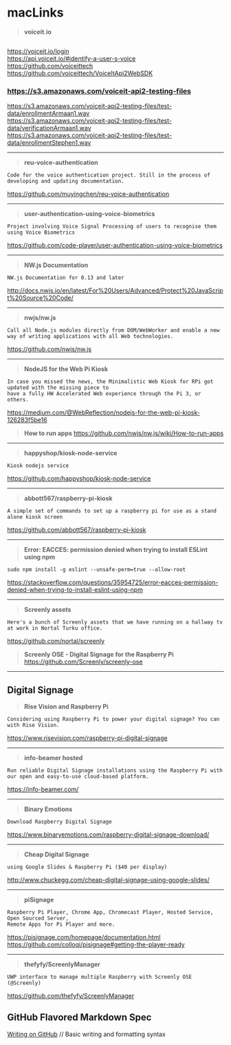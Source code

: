 # macLinks
> **voiceit.io**
```
```
https://voiceit.io/login <br>
https://api.voiceit.io/#identify-a-user-s-voice <br>
https://github.com/voiceittech <br>
https://github.com/voiceittech/VoiceItApi2WebSDK<br>

### https://s3.amazonaws.com/voiceit-api2-testing-files<br>

https://s3.amazonaws.com/voiceit-api2-testing-files/test-data/enrollmentArmaan1.wav<br>
https://s3.amazonaws.com/voiceit-api2-testing-files/test-data/verificationArmaan1.wav<br>
https://s3.amazonaws.com/voiceit-api2-testing-files/test-data/enrollmentStephen1.wav<br>


<hr>

> **reu-voice-authentication**
```
Code for the voice authentication project. Still in the process of developing and updating documentation.
```
https://github.com/muyingchen/reu-voice-authentication

<hr>

> **user-authentication-using-voice-biometrics**
```
Project involving Voice Signal Processing of users to recognise them using Voice Biometrics
```
https://github.com/code-player/user-authentication-using-voice-biometrics

<hr>

> **NW.js Documentation**
```
NW.js Documentation for 0.13 and later
```
http://docs.nwjs.io/en/latest/For%20Users/Advanced/Protect%20JavaScript%20Source%20Code/

<hr>

> **nwjs/nw.js**
```
Call all Node.js modules directly from DOM/WebWorker and enable a new way of writing applications with all Web technologies.
```
https://github.com/nwjs/nw.js

<hr>

> **NodeJS for the Web Pi Kiosk**
```
In case you missed the news, the Minimalistic Web Kiosk for RPi got updated with the missing piece to 
have a fully HW Accelerated Web experience through the Pi 3, or others.
```
https://medium.com/@WebReflection/nodejs-for-the-web-pi-kiosk-126283f5be16

> **How to run apps**
https://github.com/nwjs/nw.js/wiki/How-to-run-apps

<hr>

> **happyshop/kiosk-node-service**
```
Kiosk nodejs service
```
https://github.com/happyshop/kiosk-node-service

<hr>

> **abbott567/raspberry-pi-kiosk**
```
A simple set of commands to set up a raspberry pi for use as a stand alone kiosk screen
```
https://github.com/abbott567/raspberry-pi-kiosk

<hr>

> **Error: EACCES: permission denied when trying to install ESLint using npm**
```
sudo npm install -g eslint --unsafe-perm=true --allow-root
```
https://stackoverflow.com/questions/35954725/error-eacces-permission-denied-when-trying-to-install-eslint-using-npm

---

> **Screenly assets**
```
Here's a bunch of Screenly assets that we have running on a hallway tv at work in Nortal Turku office.
```
https://github.com/nortal/screenly

> **Screenly OSE - Digital Signage for the Raspberry Pi**
https://github.com/Screenly/screenly-ose
---

## Digital Signage
> **Rise Vision and Raspberry Pi**
```
Considering using Raspberry Pi to power your digital signage? You can with Rise Vision.
```
https://www.risevision.com/raspberry-pi-digital-signage

---

> **info-beamer hosted**
```
Run reliable Digital Signage installations using the Raspberry Pi with our open and easy-to-use cloud-based platform.
```
https://info-beamer.com/

---

> **Binary Emotions**
```
Download Raspberry Digital Signage
```
https://www.binaryemotions.com/raspberry-digital-signage-download/

---

> **Cheap Digital Signage**
```
using Google Slides & Raspberry Pi ($40 per display)
```
http://www.chuckegg.com/cheap-digital-signage-using-google-slides/

---

> **piSignage**
```
Raspberry Pi Player, Chrome App, Chromecast Player, Hosted Service, Open Sourced Server, 
Remote Apps for Pi Player and more.
```
https://pisignage.com/homepage/documentation.html<br>
https://github.com/colloqi/pisignage#getting-the-player-ready

---

> **thefyfy/ScreenlyManager**
```
UWP interface to manage multiple Raspberry with Screenly OSE (@Screenly)
```
https://github.com/thefyfy/ScreenlyManager

## GitHub Flavored Markdown Spec
[Writing on GitHub](https://help.github.com/categories/writing-on-github) // Basic writing and formatting syntax




